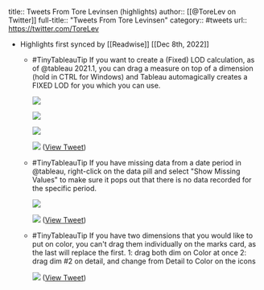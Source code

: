 title:: Tweets From Tore Levinsen (highlights)
author:: [[@ToreLev on Twitter]]
full-title:: "Tweets From Tore Levinsen"
category:: #tweets
url:: https://twitter.com/ToreLev

- Highlights first synced by [[Readwise]] [[Dec 8th, 2022]]
	- #TinyTableauTip If you want to create a (Fixed) LOD calculation, as of @tableau 2021.1, you can drag a measure on top of a dimension (hold in CTRL for Windows) and Tableau automagically creates a FIXED LOD for you which you can use. 
	  
	  ![](https://pbs.twimg.com/media/FjXAr45XEAEgffE.png) 
	  
	  ![](https://pbs.twimg.com/media/FjXA3k5X0AEGENa.png) 
	  
	  ![](https://pbs.twimg.com/media/FjXA_YAWIAA4_6X.png) 
	  
	  ![](https://pbs.twimg.com/media/FjXBHLAXgAg8SMh.png) ([View Tweet](https://twitter.com/ToreLev/status/1600397621889142785))
	- #TinyTableauTip If you have missing data from a date period in @tableau, right-click on the data pill and select "Show Missing Values" to make sure it pops out that there is no data recorded for the specific period. 
	  
	  ![](https://pbs.twimg.com/media/FhHMADGXkAIWehE.jpg) 
	  
	  ![](https://pbs.twimg.com/media/FhHMVoSXEAIy3HM.jpg) ([View Tweet](https://twitter.com/ToreLev/status/1590277156633837568))
	- #TinyTableauTip 
	  If you have two dimensions that you would like to put on color, you can't drag them individually on the marks card, as the last will replace the first. 
	  1: drag both dim on Color at once
	  2: drag dim #2 on detail, and change from Detail to Color on the icons 
	  
	  ![](https://pbs.twimg.com/media/FiPCIrTWYAEfLWB.png) ([View Tweet](https://twitter.com/ToreLev/status/1595332404600016898))